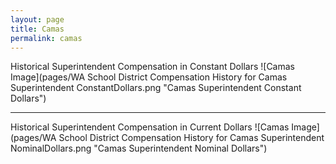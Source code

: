 ```yaml
---
layout: page
title: Camas
permalink: camas
---
```



Historical Superintendent Compensation in Constant Dollars
![Camas Image](pages/WA School District Compensation History for Camas Superintendent ConstantDollars.png "Camas Superintendent Constant Dollars")

___

Historical Superintendent Compensation in Current Dollars
![Camas Image](pages/WA School District Compensation History for Camas Superintendent NominalDollars.png "Camas Superintendent Nominal Dollars")